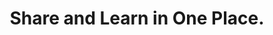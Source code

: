 ---
title: Share and Learn in One Place.
description: Type Your Description here.
image: /img/bronz.png
---